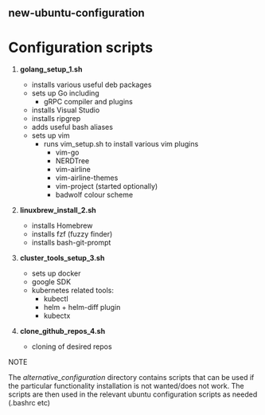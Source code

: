 ## new-ubuntu-configuration

# Configuration scripts

1) __golang_setup_1.sh__
    * installs various useful deb packages
    * sets up Go including
        * gRPC compiler and plugins
    * installs Visual Studio
    * installs ripgrep
    * adds useful bash aliases
    * sets up vim
        * runs vim_setup.sh to install various vim plugins
	        * vim-go
	        * NERDTree
	        * vim-airline
	        * vim-airline-themes
	        * vim-project (started optionally)
	        * badwolf colour scheme

2) __linuxbrew_install_2.sh__
    * installs Homebrew
    * installs fzf (fuzzy finder)
    * installs bash-git-prompt

3) __cluster_tools_setup_3.sh__
    * sets up docker
    * google SDK
    * kubernetes related tools:
        * kubectl
        * helm + helm-diff plugin
        * kubectx

4) __clone_github_repos_4.sh__
    * cloning of desired repos

NOTE

The *alternative_configuration* directory contains scripts that can be used if the particular
functionality installation is not wanted/does not work. The scripts are then used in the
relevant ubuntu configuration scripts as needed (.bashrc etc)

